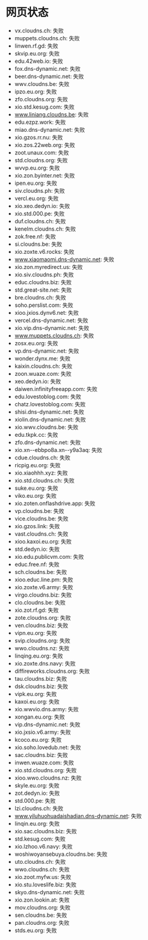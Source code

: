 # 网页状态
- vx.cloudns.ch: 失败
- muppets.cloudns.ch: 失败
- linwen.rf.gd: 失败
- skvip.eu.org: 失败
- edu.42web.io: 失败
- fox.dns-dynamic.net: 失败
- beer.dns-dynamic.net: 失败
- wwv.cloudns.be: 失败
- ipzo.eu.org: 失败
- zfo.cloudns.org: 失败
- xio.std.kesug.com: 失败
- www.liniang.cloudns.be: 失败
- edu.ezpz.work: 失败
- miao.dns-dynamic.net: 失败
- xio.gzos.rr.nu: 失败
- xio.zos.22web.org: 失败
- zoot.unaux.com: 失败
- std.cloudns.org: 失败
- wvvp.eu.org: 失败
- xio.zon.byinter.net: 失败
- ipen.eu.org: 失败
- siv.cloudns.ph: 失败
- vercl.eu.org: 失败
- xio.xeo.dedyn.io: 失败
- xio.std.000.pe: 失败
- duf.cloudns.ch: 失败
- kenelm.cloudns.ch: 失败
- zok.free.nf: 失败
- si.cloudns.be: 失败
- xio.zoxte.v6.rocks: 失败
- www.xiaomaomi.dns-dynamic.net: 失败
- xio.zon.myredirect.us: 失败
- xio.siv.cloudns.ph: 失败
- educ.cloudns.biz: 失败
- std.great-site.net: 失败
- bre.cloudns.ch: 失败
- soho.perslist.com: 失败
- xioo.jxios.dynv6.net: 失败
- vercel.dns-dynamic.net: 失败
- xio.vip.dns-dynamic.net: 失败
- www.muppets.cloudns.ch: 失败
- zosx.eu.org: 失败
- vp.dns-dynamic.net: 失败
- wonder.dynx.me: 失败
- kaixin.cloudns.ch: 失败
- zoon.wuaze.com: 失败
- xeo.dedyn.io: 失败
- daiwen.infinityfreeapp.com: 失败
- edu.lovestoblog.com: 失败
- chatz.lovestoblog.com: 失败
- shisi.dns-dynamic.net: 失败
- xiolin.dns-dynamic.net: 失败
- xio.wwv.cloudns.be: 失败
- edu.tkpk.cc: 失败
- zfo.dns-dynamic.net: 失败
- xio.xn--ebbpo8a.xn--y9a3aq: 失败
- cdue.cloudns.ch: 失败
- ricpig.eu.org: 失败
- xio.xiaohhh.xyz: 失败
- xio.std.cloudns.ch: 失败
- suke.eu.org: 失败
- viko.eu.org: 失败
- xio.zoten.onflashdrive.app: 失败
- vp.cloudns.be: 失败
- vice.cloudns.be: 失败
- xio.gzos.link: 失败
- vast.cloudns.ch: 失败
- xioo.kaxoi.eu.org: 失败
- std.dedyn.io: 失败
- xio.edu.publicvm.com: 失败
- educ.free.nf: 失败
- sch.cloudns.be: 失败
- xioo.educ.line.pm: 失败
- xio.zoxte.v6.army: 失败
- virgo.cloudns.biz: 失败
- clo.cloudns.be: 失败
- xio.zot.rf.gd: 失败
- zote.cloudns.org: 失败
- ven.cloudns.biz: 失败
- vipn.eu.org: 失败
- svip.cloudns.org: 失败
- wwo.cloudns.nz: 失败
- linqing.eu.org: 失败
- xio.zoxte.dns.navy: 失败
- diffireworks.cloudns.org: 失败
- tau.cloudns.biz: 失败
- dsk.cloudns.biz: 失败
- vipk.eu.org: 失败
- kaxoi.eu.org: 失败
- xio.wwvio.dns.army: 失败
- xongan.eu.org: 失败
- vip.dns-dynamic.net: 失败
- xio.jxsio.v6.army: 失败
- kcoco.eu.org: 失败
- xio.soho.lovedub.net: 失败
- sac.cloudns.biz: 失败
- inwen.wuaze.com: 失败
- xio.std.cloudns.org: 失败
- xioo.wwo.cloudns.nz: 失败
- skyle.eu.org: 失败
- zot.dedyn.io: 失败
- std.000.pe: 失败
- lzi.cloudns.ch: 失败
- www.yiluhuohuadaishadian.dns-dynamic.net: 失败
- linqin.eu.org: 失败
- xio.sac.cloudns.biz: 失败
- std.kesug.com: 失败
- xio.lzhoo.v6.navy: 失败
- woshiwoyansebuya.cloudns.be: 失败
- uto.cloudns.ch: 失败
- wwo.cloudns.ch: 失败
- xio.zoot.myfw.us: 失败
- xio.stu.loveslife.biz: 失败
- skyo.dns-dynamic.net: 失败
- xio.zon.lookin.at: 失败
- mov.cloudns.org: 失败
- sen.cloudns.be: 失败
- pan.cloudns.org: 失败
- stds.eu.org: 失败
